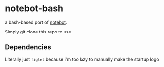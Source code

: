 # notebot-bash
a bash-based port of [notebot](https://github.com/BrendanTCC/notebot).

Simply git clone this repo to use.



## Dependencies
Literally just `figlet` because i'm too lazy to manually make the startup logo
